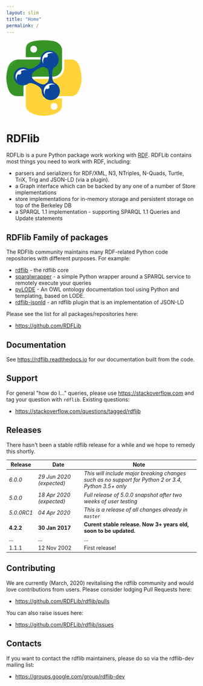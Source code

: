 ```yaml
---
layout: slim
title: "Home"
permalink: /
---
```

<img src="style/logo-rdflib.png" alt="RDFlib's logo" />

# RDFlib
RDFLib is a pure Python package work working with [RDF](http://www.w3.org/RDF/). RDFLib contains most things you need to work with RDF, including:

* parsers and serializers for RDF/XML, N3, NTriples, N-Quads, Turtle, TriX, Trig and JSON-LD (via a plugin).
* a Graph interface which can be backed by any one of a number of Store implementations
* store implementations for in-memory storage and persistent storage on top of the Berkeley DB
* a SPARQL 1.1 implementation - supporting SPARQL 1.1 Queries and Update statements

## RDFlib Family of packages
The RDFlib community maintains many RDF-related Python code repositories with different purposes. For example:

* [rdflib](https://github.com/RDFLib/rdflib) - the rdflib core
* [sparqlwrapper](https://github.com/RDFLib/sparqlwrapper) - a simple Python wrapper around a SPARQL service to remotely execute your queries
* [pyLODE](https://github.com/RDFLib/pyLODE) - An OWL ontology documentation tool using Python and templating, based on LODE.
* [rdflib-jsonld](https://github.com/RDFLib/rdflib-jsonld) - an rdflib plugin that is an implementation of JSON-LD

Please see the list for all packages/repositories here:

* <https://github.com/RDFLib>

## Documentation
See <https://rdflib.readthedocs.io> for our documentation built from the code.

## Support
For general "how do I..." queries, please use https://stackoverflow.com and tag your question with `rdflib`. Existing questions:

* <https://stackoverflow.com/questions/tagged/rdflib>

## Releases
There hasn't been a stable rdflib release for a while and we hope to remedy this shortly.

**Release** | **Date** | **Note**
--- | --- | ---
*6.0.0* | *29 Jun 2020 (expected)* | *This will include major breaking changes such as no support for Python 2 or 3.4, Python 3.5+ only*
*5.0.0* | *18 Apr 2020 (expected)* | *Full release of 5.0.0 snapshot after two weeks of user testing*
*5.0.0RC1* | *04 Apr 2020* | *This is a release of all changes already in `master`*
**4.2.2** | **30 Jan 2017** | **Curent stable release. Now 3+ years old, soon to be updated.**
... | ... | ...
1.1.1 | 12 Nov 2002 | First release!


## Contributing
We are currently (March, 2020) revitalising the rdflib community and would love contributions from users. Please consider lodging Pull Requests here:

* <https://github.com/RDFLib/rdflib/pulls>

You can also raise issues here:

* <https://github.com/RDFLib/rdflib/issues>


## Contacts
If you want to contact the rdflib maintainers, please do so via the rdflib-dev mailing list:

* <https://groups.google.com/group/rdflib-dev>
